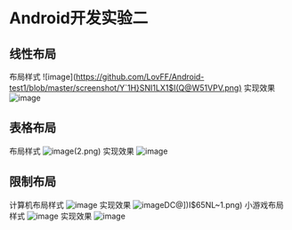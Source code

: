 # Android开发实验二
## 线性布局
布局样式
![image](https://github.com/LovFF/Android-test1/blob/master/screenshot/Y`1H}SNI1LX1$I(Q@W51VPV.png)
实现效果
![image](https://github.com/LovFF/Android-test1/blob/master/screenshot/DBN0UQ~GEXQ%60MQWKWVW%5BW03.png)
## 表格布局
布局样式
![image](https://github.com/LovFF/Android-test1/blob/master/screenshot/(~GP6O)9GVY`KBKE{NOP)(2.png)
实现效果
![image](https://github.com/LovFF/Android-test1/blob/master/screenshot/ZPTKZV%40DL3%5DO%5DL%5BZ%5B%5BD7AF7.png)
## 限制布局
计算机布局样式
![image](https://github.com/LovFF/Android-test1/blob/master/screenshot/D4%24H(FDERZP~%7D5ZKS9T)_%7BL.png)
实现效果
![image](https://github.com/LovFF/Android-test1/blob/master/screenshot/8XW86J{~%)DC@])I$65NL~1.png)
小游戏布局样式
![image](https://github.com/LovFF/Android-test1/blob/master/screenshot/4Y7XA3C5Y88%7DF9DWHO9%7D71P.png)
实现效果
![image](https://github.com/LovFF/Android-test1/blob/master/screenshot/291WA9M47T6X2YQ52YT6XZ5.png)

